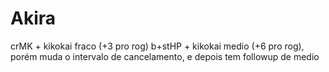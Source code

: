 # Akira
crMK + kikokai fraco (+3 pro rog)
b+stHP + kikokai medio (+6 pro rog), porém muda o intervalo de cancelamento, e depois tem followup de medio
